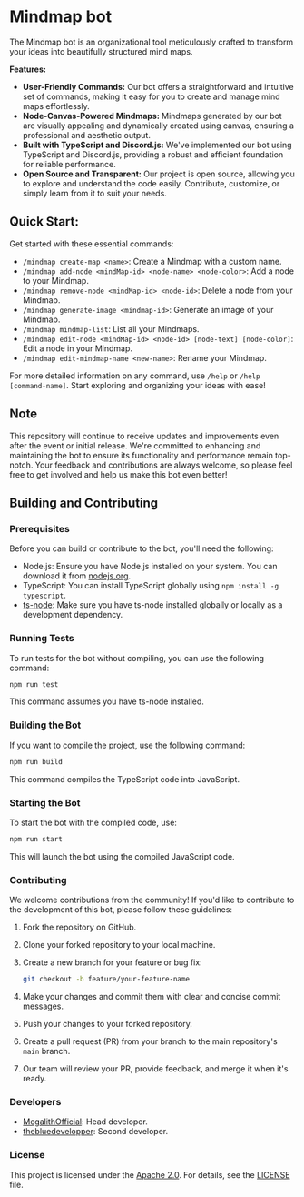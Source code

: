 # Mindmap bot

The Mindmap bot is an organizational tool meticulously crafted to transform your ideas into beautifully structured mind maps.

**Features:**

- **User-Friendly Commands:** Our bot offers a straightforward and intuitive set of commands, making it easy for you to create and manage mind maps effortlessly.
- **Node-Canvas-Powered Mindmaps:** Mindmaps generated by our bot are visually appealing and dynamically created using canvas, ensuring a professional and aesthetic output.
- **Built with TypeScript and Discord.js:** We've implemented our bot using TypeScript and Discord.js, providing a robust and efficient foundation for reliable performance.
- **Open Source and Transparent:** Our project is open source, allowing you to explore and understand the code easily. Contribute, customize, or simply learn from it to suit your needs.

## Quick Start:

Get started with these essential commands:

- `/mindmap create-map <name>`: Create a Mindmap with a custom name.
- `/mindmap add-node <mindMap-id> <node-name> <node-color>`: Add a node to your Mindmap.
- `/mindmap remove-node <mindMap-id> <node-id>`: Delete a node from your Mindmap.
- `/mindmap generate-image <mindmap-id>`: Generate an image of your Mindmap.
- `/mindmap mindmap-list`: List all your Mindmaps.
- `/mindmap edit-node <mindMap-id> <node-id> [node-text] [node-color]`: Edit a node in your Mindmap.
- `/mindmap edit-mindmap-name <new-name>`: Rename your Mindmap.

For more detailed information on any command, use `/help` or `/help [command-name]`. Start exploring and organizing your ideas with ease!

## Note

This repository will continue to receive updates and improvements even after the event or initial release. We're committed to enhancing and maintaining the bot to ensure its functionality and performance remain top-notch. Your feedback and contributions are always welcome, so please feel free to get involved and help us make this bot even better!

## Building and Contributing

### Prerequisites

Before you can build or contribute to the bot, you'll need the following:

- Node.js: Ensure you have Node.js installed on your system. You can download it from [nodejs.org](https://nodejs.org/).
- TypeScript: You can install TypeScript globally using `npm install -g typescript`.
- [ts-node](https://github.com/TypeStrong/ts-node): Make sure you have ts-node installed globally or locally as a development dependency.

### Running Tests

To run tests for the bot without compiling, you can use the following command:

```bash
npm run test
```

This command assumes you have ts-node installed.

### Building the Bot

If you want to compile the project, use the following command:

```bash
npm run build
```

This command compiles the TypeScript code into JavaScript.

### Starting the Bot

To start the bot with the compiled code, use:

```bash
npm run start
```

This will launch the bot using the compiled JavaScript code.

### Contributing

We welcome contributions from the community! If you'd like to contribute to the development of this bot, please follow these guidelines:

1. Fork the repository on GitHub.

2. Clone your forked repository to your local machine.

3. Create a new branch for your feature or bug fix:

   ```bash
   git checkout -b feature/your-feature-name
   ```

4. Make your changes and commit them with clear and concise commit messages.

5. Push your changes to your forked repository.

6. Create a pull request (PR) from your branch to the main repository's `main` branch.

7. Our team will review your PR, provide feedback, and merge it when it's ready.

### Developers

- [MegalithOfficial](https://github.com/MegalithOfficial): Head developer.
- [thebluedevelopper](https://github.com/thebluedevelopper): Second developer.

### License

This project is licensed under the [Apache 2.0](LICENSE). For details, see the [LICENSE](LICENSE) file.